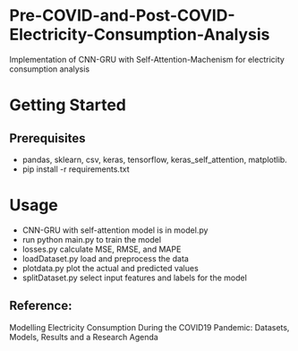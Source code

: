 # Pre-COVID-and-Post-COVID-Electricity-Consumption-Analysis
Implementation of CNN-GRU with Self-Attention-Machenism for electricity consumption analysis
# Getting Started
## Prerequisites
  - pandas,
  sklearn,
  csv,
  keras,
  tensorflow,
  keras_self_attention,
  matplotlib. <br />
- pip install -r requirements.txt
# Usage
- CNN-GRU with self-attention model is in model.py
- run python main.py to train the model
- losses.py calculate MSE, RMSE, and MAPE
- loadDataset.py load and preprocess the data
- plotdata.py plot the actual and predicted values 
- splitDataset.py select input features and labels for the model 

## Reference:
Modelling Electricity Consumption During the COVID19 Pandemic: Datasets, Models, Results and a Research Agenda
